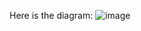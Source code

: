 Here is the diagram:
![image](https://github.com/varunram2001/VerliogCodes/assets/80676450/94362e53-9e20-423c-908c-5002d1debb2d)

